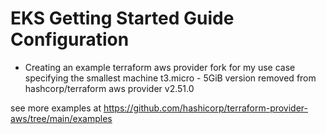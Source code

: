# EKS Getting Started Guide Configuration

- Creating an example terraform aws provider fork for my use case specifying the smallest machine t3.micro - 5GiB version removed from hashcorp/terraform aws provider v2.51.0

see more examples at https://github.com/hashicorp/terraform-provider-aws/tree/main/examples
